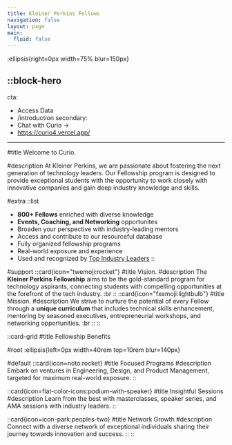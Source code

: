 ```yaml
---
title: Kleiner Perkins Fellows
navigation: false
layout: page
main:
  fluid: false
---
```


:ellipsis{right=0px width=75% blur=150px}

::block-hero
---
cta:
  - Access Data
  - /introduction
secondary:
  - Chat with Curio →
  - https://curio4.vercel.app/
---

#title
Welcome to Curio.

#description
At Kleiner Perkins, we are passionate about fostering the next generation of technology leaders. Our Fellowship program is designed to provide exceptional students with the opportunity to work closely with innovative companies and gain deep industry knowledge and skills.

#extra
  ::list
  - **800+ Fellows** enriched with diverse knowledge
  - **Events, Coaching, and Networking** opportunites
  - Broaden your perspective with industry-leading mentors
  - Access and contribute to our resourceful database
  - Fully organized fellowship programs
  - Real-world exposure and experience
  - Used and recognized by [Top Industry Leaders](https://kleinerperkins.com/portfolio)
  ::

#support
 ::card{icon="twemoji:rocket"}
 #title
 Vision.
 #description
 The **Kleiner Perkins Fellowship** aims to be the gold-standard program for technology aspirants, connecting students with compelling opportunities at the forefront of the tech industry. :br
 ::
 ::card{icon="fxemoji:lightbulb"}
 #title
 Mission.
 #description
 We strive to nurture the potential of every Fellow through a **unique curriculum** that includes technical skills enhancement, mentoring by seasoned executives, entrepreneurial workshops, and networking opportunities. :br
 ::
::

::card-grid
#title
Fellowship Benefits

#root
:ellipsis{left=0px width=40rem top=10rem blur=140px}

#default
  ::card{icon=noto:rocket}
  #title
  Focused Programs
  #description
  Embark on ventures in Engineering, Design, and Product Management, targeted for maximum real-world exposure.
  ::

  ::card{icon=flat-color-icons:podium-with-speaker}
  #title
  Insightful Sessions
  #description
  Learn from the best with masterclasses, speaker series, and AMA sessions with industry leaders.
  ::

  ::card{icon=icon-park:peoples-two}
  #title
  Network Growth
  #description
  Connect with a diverse network of exceptional individuals sharing their journey towards innovation and success.
  ::
::
